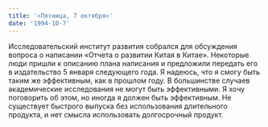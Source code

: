 ```yaml
---
title: '«Пятница, 7 октября»'
date: '1994-10-7'
---
```


Исследовательский институт развития собрался для обсуждения вопроса о написании «Отчета о развитии Китая в Китае». Некоторые люди пришли к описанию плана написания и предложили передать его в издательство 5 января следующего года. Я надеюсь, что я смогу быть таким же эффективным, как в прошлом году. В большинстве случаев академические исследования не могут быть эффективными. Я хочу поговорить об этом, но иногда я должен быть эффективным. Не существует быстрого выпуска без использования длительного продукта, и нет смысла использовать долгосрочный продукт.

